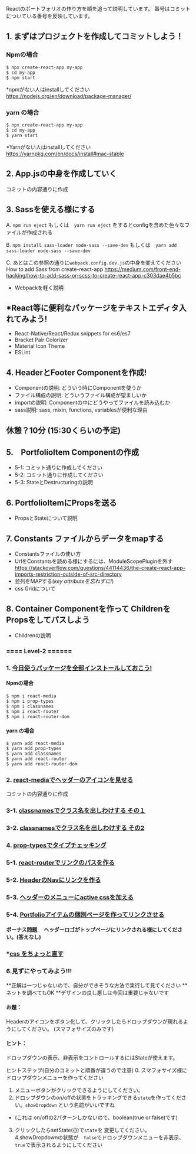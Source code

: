 Reactのポートフォリオの作り方を順を追って説明しています。
番号はコミットについている番号を反映しています。

## 1. まずはプロジェクトを作成してコミットしよう！

### Npmの場合

```
$ npx create-react-app my-app
$ cd my-app
$ npm start
```

*npmがない人はinstallしてください　
https://nodejs.org/en/download/package-manager/

### yarn の場合

```
$ npx create-react-app my-app
$ cd my-app
$ yarn start
```

*Yarnがない人はinstallしてください　
https://yarnpkg.com/en/docs/install#mac-stable

## 2. App.jsの中身を作成していく
コミットの内容通りに作成

## 3. Sassを使える様にする

A. `npm run eject` もしくは　`yarn run eject`
をするとconfigを含めた色々なファイルが作成される

B. `npm install sass-loader node-sass --save-dev` もしくは　`yarn add sass-loader node-sass --save-dev`

C. あとはこの参照の通りに`webpack.config.dev.js`の中身を変えてください
How to add Sass from create-react-app
https://medium.com/front-end-hacking/how-to-add-sass-or-scss-to-create-react-app-c303dae4b5bc


- Webpackを軽く説明

## *React等に便利なパッケージをテキストエディタ入れてみよう!

- React-Native/React/Redux snippets for es6/es7
- Bracket Pair Colorizer
- Material Icon Theme
- ESLint

## 4. HeaderとFooter Componentを作成!

- Componentの説明: どういう時にComponentを使うか
- ファイル構成の説明: どういうファイル構成が望ましいか
- importの説明: Componentの中にどうやってファイルを読み込むか
- sass説明: sass, mixin, functions, variablesが便利な理由

## 休憩？10分 (15:30くらいの予定)

## 5.　PortfolioItem Componentの作成

- 5-1: コミット通りに作成してください
- 5-2: コミット通りに作成してください
- 5-3: StateとDestructuringの説明

## 6. PortfolioItemにPropsを送る

- PropsとStateについて説明

## 7. Constants ファイルからデータをmapする

- Constantsファイルの使い方
- UrlをConstantsを読める様にするには、ModuleScopePluginを外す
https://stackoverflow.com/questions/44114436/the-create-react-app-imports-restriction-outside-of-src-directory
- 並列をMAPする(*key attributeを忘れずに!*)
- css Gridについて

## 8. Container Componentを作って ChildrenをPropsをしてパスしよう

- Childrenの説明


### ==== Level-2 ======

### 1. [今日使うパッケージを全部インストールしておこう!](https://github.com/Saayaman/2_react_learning/commit/381044e807246636bce1ef2e5af2c928e9970c69)

#### Npmの場合

```
$ npm i react-media 
$ npm i prop-types
$ npm i classnames
$ npm i react-router
$ npm i react-router-dom
```

#### yarn の場合

```
$ yarn add react-media 
$ yarn add prop-types
$ yarn add classnames
$ yarn add react-router
$ yarn add react-router-dom
```

### 2. [react-mediaでヘッダーのアイコンを見せる](https://github.com/Saayaman/2_react_learning/commit/4280b237fc39a0dfd92049aff1cb723822497891)
コミットの内容通りに作成


### 3-1. [classnamesでクラス名を出しわけする その１](https://github.com/Saayaman/2_react_learning/commit/aa14caf826dca2c5898022fe0041be47478b0c7c)

### 3-2. [classnamesでクラス名を出しわけする その2](https://github.com/Saayaman/2_react_learning/commit/6c7bf8eac57db402adbf36671fa4dc149eda50df)

### 4. [prop-typesでタイプチェッキング](https://github.com/Saayaman/2_react_learning/commit/352580a39cb8a8108b92701939ec2bcc1ddd44ac)

### 5-1. [react-routerでリンクのパスを作る](https://github.com/Saayaman/2_react_learning/commit/53655c2f40c104970d0519f2f23abb95f7065457)



### 5-2. [HeaderのNavにリンクを作る](https://github.com/Saayaman/2_react_learning/commit/d4c845846282ced7f5d73bca763affec2760df8d)

### 5-3. [ヘッダーのメニューにactive cssを加える](https://github.com/Saayaman/2_react_learning/commit/2b7b304df27a0392e1296c89644ef86cb0564f6c)

### 5-4. [Portfolioアイテムの個別ページを作ってリンクさせる](https://github.com/Saayaman/2_react_learning/commit/573937a81172545d4d9a253a9395f4d5babed158)

#### ボーナス問題.　ヘッダーロゴがトップページにリンクされる様にしてください。(答えなし)

### *[css をちょっと直す](https://github.com/Saayaman/2_react_learning/commit/b93521b975f4a9b72513f433217684f832502d6a)

### 6.見ずにやってみよう!!!

**正解は一つじゃないので、自分ができそうな方法で実行して見てください
**ネットを調べてもOK
**デザインの良し悪しは今回は重要じゃないです

#### お題：
Headerのアイコンをボタン化して、クリックしたらドロップダウンが現れるようにしてください。
(スマフォサイズのみです)

#### ヒント： 
ドロップダウンの表示、非表示をコントロールするにはStateが使えます。

ヒントステップ(自分のコミットと順番が違うので注意)
0. スマフォサイズ様にドロップダウンメニューを作ってください
1. メニューボタンがクリックできるようにしてください。
2. ドロップダウンのon/offの状態をトラッキングできる`state`を作ってください。`showDropdown` という名前がいいですね
- (これは on/offの2パターンしかないので、boolean(true or false)です)
3. クリックしたらsetState({})で`state`を
変更してください。
4.showDropdownの状態が　`false`でドロップダウンメニューを非表示、`true`で表示されるようにしてください
